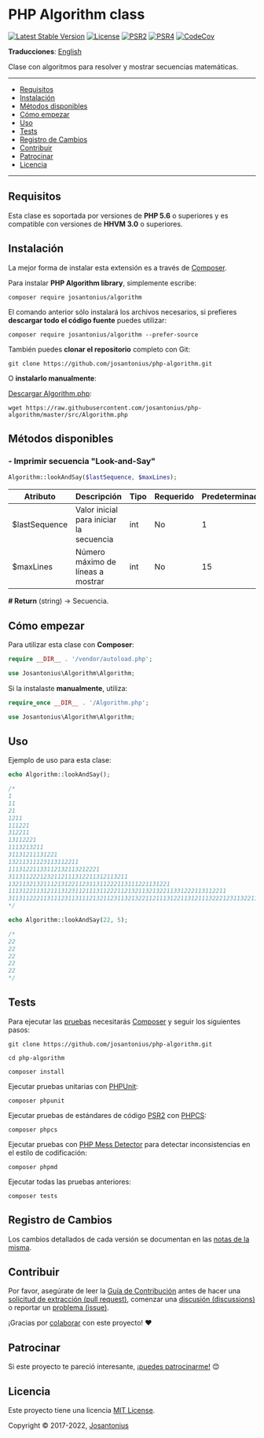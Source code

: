 # PHP Algorithm class

[![Latest Stable Version](https://poser.pugx.org/josantonius/Algorithm/v/stable)](https://packagist.org/packages/josantonius/algorithm)
[![License](https://poser.pugx.org/josantonius/algorithm/license)](LICENSE)
[![PSR2](https://img.shields.io/badge/PSR-2-1abc9c.svg)](http://www.php-fig.org/psr/psr-2/)
[![PSR4](https://img.shields.io/badge/PSR-4-9b59b6.svg)](http://www.php-fig.org/psr/psr-4/)
[![CodeCov](https://codecov.io/gh/josantonius/php-algorithm/branch/master/graph/badge.svg)](https://codecov.io/gh/josantonius/php-algorithm)

**Traducciones**: [English](/README.md)

Clase con algoritmos para resolver y mostrar secuencias matemáticas.

---

- [Requisitos](#requisitos)
- [Instalación](#instalación)
- [Métodos disponibles](#métodos-disponibles)
- [Cómo empezar](#cómo-empezar)
- [Uso](#uso)
- [Tests](#tests)
- [Registro de Cambios](#registro-de-cambios)
- [Contribuir](#contribuir)
- [Patrocinar](#patrocinar)
- [Licencia](#licencia)

---

## Requisitos

Esta clase es soportada por versiones de **PHP 5.6** o superiores
y es compatible con versiones de **HHVM 3.0** o superiores.

## Instalación

La mejor forma de instalar esta extensión es a través de [Composer](http://getcomposer.org/download/).

Para instalar **PHP Algorithm library**, simplemente escribe:

```console
composer require josantonius/algorithm
```

El comando anterior sólo instalará los archivos necesarios, 
si prefieres **descargar todo el código fuente** puedes utilizar:

```console
composer require josantonius/algorithm --prefer-source
```

También puedes **clonar el repositorio** completo con Git:

```console
git clone https://github.com/josantonius/php-algorithm.git
```

O **instalarlo manualmente**:

[Descargar Algorithm.php](https://raw.githubusercontent.com/josantonius/php-algorithm/master/src/Algorithm.php):

```console
wget https://raw.githubusercontent.com/josantonius/php-algorithm/master/src/Algorithm.php
```

## Métodos disponibles

### - Imprimir secuencia "Look-and-Say"

```php
Algorithm::lookAndSay($lastSequence, $maxLines);
```

| Atributo | Descripción | Tipo | Requerido | Predeterminado
| --- | --- | --- | --- | --- |
| $lastSequence | Valor inicial para iniciar la secuencia | int | No | 1 |
| $maxLines | Número máximo de líneas a mostrar | int | No | 15 |

**# Return** (string) → Secuencia.

## Cómo empezar

Para utilizar esta clase con **Composer**:

```php
require __DIR__ . '/vendor/autoload.php';

use Josantonius\Algorithm\Algorithm;
```

Si la instalaste **manualmente**, utiliza:

```php
require_once __DIR__ . '/Algorithm.php';

use Josantonius\Algorithm\Algorithm;
```

## Uso

Ejemplo de uso para esta clase:

```php
echo Algorithm::lookAndSay();

/*
1
11
21
1211
111221
312211
13112221
1113213211
31131211131221
13211311123113112211
11131221133112132113212221
3113112221232112111312211312113211
1321132132111213122112311311222113111221131221
11131221131211131231121113112221121321132132211331222113112211
311311222113111231131112132112311321322112111312211312111322212311322113212221
*/
```

```php
echo Algorithm::lookAndSay(22, 5);

/*
22
22
22
22
22
*/
```

## Tests

Para ejecutar las [pruebas](tests) necesitarás [Composer](http://getcomposer.org/download/)
y seguir los siguientes pasos:

```console
git clone https://github.com/josantonius/php-algorithm.git
```

```console
cd php-algorithm
```

```console
composer install
```

Ejecutar pruebas unitarias con [PHPUnit](https://phpunit.de/):

```console
composer phpunit
```

Ejecutar pruebas de estándares de código [PSR2](http://www.php-fig.org/psr/psr-2/)
con [PHPCS](https://github.com/squizlabs/PHP_CodeSniffer):

```console
composer phpcs
```

Ejecutar pruebas con [PHP Mess Detector](https://phpmd.org/) para detectar inconsistencias en el estilo de codificación:

```console
composer phpmd
```

Ejecutar todas las pruebas anteriores:

```console
composer tests
```

## Registro de Cambios

Los cambios detallados de cada versión se documentan en las
[notas de la misma](https://github.com/josantonius/php-algorithm/releases).

## Contribuir

Por favor, asegúrate de leer la [Guía de Contribución](CONTRIBUTING.md) antes de hacer una
[solicitud de extracción (pull request)](CONTRIBUTING.md#solicitudes-de-extracción-pull-requests),
comenzar una [discusión (discussions)](CONTRIBUTING.md#discusiones-discussions)
o reportar un [problema (issue)](CONTRIBUTING.md#problemas-issues).

¡Gracias por [colaborar](https://github.com/josantonius/php-algorithm/graphs/contributors) con este proyecto! :heart:

## Patrocinar

Si este proyecto te pareció interesante,
[¡puedes patrocinarme!](https://github.com/josantonius/lang/es-ES/README.md#patrocinar) :blush:

## Licencia

Este proyecto tiene una licencia [MIT License](LICENSE).

Copyright © 2017-2022, [Josantonius](https://github.com/josantonius/lang/es-ES/README.md#contacto)
